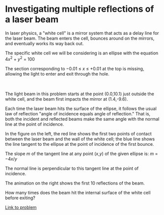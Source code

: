 # Investigating multiple reflections of a laser beam

<p>In laser physics, a "white cell" is a mirror system that acts as a delay line for the laser beam. The beam enters the cell, bounces around on the mirrors, and eventually works its way back out.</p>
<p>The specific white cell we will be considering is an ellipse with the equation 4<i>x</i><sup>2</sup> + <i>y</i><sup>2</sup> = 100</p>
<p>The section corresponding to −0.01 ≤ <i>x</i> ≤ +0.01 at the top is missing, allowing the light to enter and exit through the hole.</p>
<div class="center"><img src="project/images/p144_1.png" class="dark_img" style="margin:10px 20px;" alt="" /><img src="project/images/p144_2.gif" class="dark_img" style="margin:10px 20px;" alt="" /></div>
<p>The light beam in this problem starts at the point (0.0,10.1) just outside the white cell, and the beam first impacts the mirror at (1.4,-9.6).</p>
<p>Each time the laser beam hits the surface of the ellipse, it follows the usual law of reflection "angle of incidence equals angle of reflection." That is, both the incident and reflected beams make the same angle with the normal line at the point of incidence.</p>
<p>In the figure on the left, the red line shows the first two points of contact between the laser beam and the wall of the white cell; the blue line shows the line tangent to the ellipse at the point of incidence of the first bounce.</p><p>The slope <i>m</i> of the tangent line at any point (<i>x</i>,<i>y</i>) of the given ellipse is: <i>m</i> = −4<i>x</i>/<i>y</i></p><p>The normal line is perpendicular to this tangent line at the point of incidence.</p>
<p>The animation on the right shows the first 10 reflections of the beam.</p>

<p>How many times does the beam hit the internal surface of the white cell before exiting?</p>

[Link to problem](https://projecteuler.net/problem=144)
